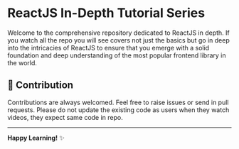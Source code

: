 # ReactJS In-Depth Tutorial Series

Welcome to the comprehensive repository dedicated to ReactJS in depth. If you watch all the repo you will see  covers not just the basics but go in deep into the intricacies of ReactJS to ensure that you emerge with a solid foundation and deep understanding of the most popular frontend library in the world.

## 💼 Contribution

Contributions are always welcomed. Feel free to raise issues or send in pull requests. Please do not update the existing code as users when they watch videos, they expect same code in repo.

---

**Happy Learning!** ✨
